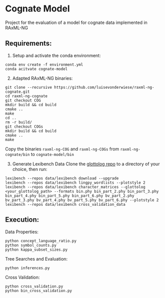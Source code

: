 # Cognate Model
Project for the evaluation of a model for cognate data implemented in RAxML-NG

## Requirements:
1. Setup and activate the conda environment: 
```
conda env create -f environment.yml 
conda acitvate cognate-model
```
2. Adapted RAxML-NG binaries:
```
git clone --recursive https://github.com/luisevonderwiese/raxml-ng-cognate.git
cd raxml-ng-cognate
git checkout COG
mkdir build && cd build
cmake ..
make
cd ..
rm -r build/
git checkout COGs
mkdir build && cd build
cmake ..
make
```
Copy the binaries `raxml-ng-COG` and `raxml-ng-COGs` from `raxml-ng-cognate/bin` to `cognate-model/bin`

3. Generate Lexibench Data
Clone the [glottolog repo](https://github.com/glottolog/glottolog) to a directory of your choice, then run:
```
lexibench --repos data/lexibench download --upgrade
lexibench --repos data/lexibench lingpy_wordlists --plotstyle 2
lexibench --repos data/lexibench character_matrices --glottolog <your_glottolog_path> --formats bin.phy bin_part_2.phy bin_part_3.phy bin_part_4.phy bin_part_5.phy bin_part_6.phy bv_part_2.phy bv_part_3.phy bv_part_4.phy bv_part_5.phy bv_part_6.phy --plotstyle 2
lexibench --repos data/lexibench cross_validation_data
```

## Execution:
Data Properties:
```
python concept_language_ratio.py
python symbol_counts.py
python kappa_subset_sizes.py
```
Tree Searches and Evaluation:
```
python inferences.py
```
Cross Validation:
```
python cross_validation.py
python bin_cross_validation.py
``` 
